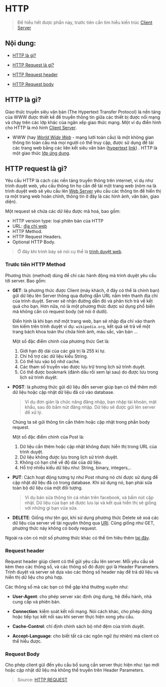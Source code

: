 # **HTTP**

> Để hiểu hết được phần này, trước tiên cần tìm hiểu kiến trúc [Client Server](./Client-Server.md)


## **Nội dung**:

- [HTTP là gì?](#http-là-gì)

- [HTTP Request là gì?](#http-request-là-gì)
    
- [HTTP Request header](#request-header)

- [HTTP Request body](#request-body)

## **HTTP là gì?**

Giao thức truyền siêu văn bản (The Hypertext Transfer Protocol) là nền tảng của WWW được thiết kế để truyền thông tin giữa các thiết bị được nối mạng và chạy trên các lớp khác của ngăn xếp giao thức mạng. Một ví dụ điển hình cho HTTP là mô hình [Client Server](./Client-Server.md).

- WWW (hay [*World Wide Web*](https://vi.wikipedia.org/wiki/World_Wide_Web) - mạng lưới toàn cầu) là một không gian thông tin toàn cầu mà mọi người có thể truy cập, được sử dụng để tải các trang web bằng các liên kết siêu văn bản ([hypertext](https://vi.wikipedia.org/wiki/Si%C3%AAu_v%C4%83n_b%E1%BA%A3n) [link](https://vi.wikipedia.org/wiki/Si%C3%AAu_li%C3%AAn_k%E1%BA%BFt)) . HTTP là một giao thức [lớp ứng dụng](https://vi.wikipedia.org/wiki/T%E1%BA%A7ng_%E1%BB%A9ng_d%E1%BB%A5ng).

## **HTTP request là gì?**

Yêu cầu HTTP là cách các nền tảng truyền thông trên internet, ví dụ như trình duyệt web, yêu cầu thông tin họ cần để tải một trang web (nôm na là trình duyệt web sẽ yêu cầu lên [Web Server](https://vi.wikipedia.org/wiki/M%C3%A1y_ch%E1%BB%A7_web) yêu cầu các thông tin để hiển thị ra một trang web hoàn chỉnh, thông tin ở đây là các hình ảnh, văn bản, giao diện).

Một request sẽ chứa các dữ liệu được mã hoá, bao gồm:

- HTTP version type: loại phiên bản của HTTP
- URL: [địa chỉ web](https://vi.wikipedia.org/wiki/URL)
- HTTP Method.
- HTTP Request Headers.
- Optional HTTP Body.

> Ở đây khi trình bày sẽ nói cụ thể là [trình duyệt web](./WebBrowser.md).


### **Trước tiên HTTP Method**

Phương thức (method) dùng để chỉ các hành động mà trình duyệt yêu cầu tới server. Bao gồm:

- **GET**: là phương thức được Client (máy khách, ở đây có thể là chính bạn) gửi dữ liệu lên Server thông qua đường dẫn URL nằm trên thanh địa chỉ của trình duyệt. Server sẽ nhận đường dẫn đó và phân tích trả về kết quả cho bạn. Hơn nữa, nó là một phương thức được sử dụng phổ biến mà không cần có request body (sẽ nói ở dưới).

    Điển hình là khi bạn mở một trang web, bạn sẽ nhập địa chỉ vào thanh tìm kiếm trên trình duyệt ví dụ: `wikipedia.org`, kết quả sẽ trả về một trang bách khoa toàn thư chứa hình ảnh, màu sắc, văn bản ...

    Một số đặc điểm chính của phương thức Get là:

    1. Giới hạn độ dài của các giá trị là 255 kí tự.
    2. Chỉ hỗ trợ các dữ liệu kiểu String.
    3. Có thể lưu vào bộ nhớ cache.
    4. Các tham số truyền vào được lưu trữ trong lịch sử trình duyệt.
    5. Có thể được bookmark (đánh dấu rồi xem lại sau) do được lưu trong lịch sử trình duyệt.

- **POST**: là phương thức gửi dữ liệu đến server giúp bạn có thể thêm mới dữ liệu hoặc cập nhật dữ liệu đã có vào database. 
    
    > Ví dụ đơn giản là chức năng đăng nhập, bạn nhập tài khoản, mật khẩu, sau đó bấm nút đăng nhập. Dữ liệu sẽ được gửi lên server để xử lý.

    Chúng ta sẽ gửi thông tin cần thêm hoặc cập nhật trong phần body request.

    Một số đặc điểm chính của Post là:

    1. Dữ liệu cần thêm hoặc cập nhật không được hiển thị trong URL của trình duyệt.
    3. Dữ liệu không được lưu trong lịch sử trình duyệt.
    4. Không có hạn chế về độ dài của dữ liệu.
    5. Hỗ trợ nhiều kiểu dữ liệu như: String, binary, integers,..

- **PUT**: Cách hoạt động tương tự như Post nhưng nó chỉ được sử dụng để cập nhật dữ liệu đã có trong database. Khi sử dụng nó, bạn phải sửa toàn bộ dữ liệu của một đối tượng.

    > Ví dụ bản sửa thông tin cá nhân trên facebook, và bấm nút cập nhật. Dữ liệu của bạn sẽ được lưu lại và kết quả hiển thị sẽ giống với những gì bạn vừa sửa.

- **DELETE**: Giống như tên gọi, khi sử dụng phương thức Delete sẽ xoá các dữ liệu của server về tài nguyên thông qua [URI](https://vi.wikipedia.org/wiki/URI). Cũng giống như GET, phương thức này không có body request.


Ngoài ra còn có một số phương thức khác có thể tìm hiêu thêm [tại đây](https://developer.mozilla.org/en-US/docs/Web/HTTP/Methods).

### **Request header**

Request header giúp client có thể gửi yêu cầu lên server. Mỗi yêu cầu sẽ kèm theo các thông số, và các thông số đó được gọi là Header Parameters. Trình duyệt và server sẽ dựa vào các thông số header này để trả dữ liệu và hiển thị dữ liệu cho phù hợp.

Các thông số mà các bạn có thể gặp khá thường xuyên như:

- **User-Agent**: cho phép server xác định ứng dụng, hệ điều hành, nhà cung cấp và phiên bản.

- **Connection**: kiểm soát kết nối mạng. Nói cách khác, cho phép dừng hoặc tiếp tục kết nối sau khi server thực hiện xong yêu cầu.

- **Cache-Control**: chỉ định chính sách bộ nhớ đệm của trình duyệt.

- **Accept-Language**: cho biết tất cả các ngôn ngữ (tự nhiên) mà client có thể hiểu được.

### **Request Body**

Cho phép client gừi đến yêu cầu bổ sung cần server thực hiện như: tạo mới hoặc cập nhật dữ liệu mà không thể truyền trên Header Parameters.

> Source: [HTTP REQUEST](https://toolsqa.com/client-server/http-request/)

